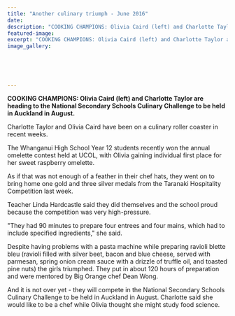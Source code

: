 ```yaml
---
title: "Another culinary triumph - June 2016"
date: 
description: "COOKING CHAMPIONS: Olivia Caird (left) and Charlotte Taylor are heading to the National Secondary Schools Culinary Challenge to be held in Auckland in August, Wanganui Chronicle article on 20/6/16..."
featured-image: 
excerpt: "COOKING CHAMPIONS: Olivia Caird (left) and Charlotte Taylor are heading to the National Secondary Schools Culinary Challenge to be held in Auckland in August."
image_gallery:
	
	
	
	
	
---
```


<p><strong>COOKING CHAMPIONS: Olivia Caird (left) and Charlotte Taylor are heading to the National Secondary Schools Culinary Challenge to be held in Auckland in August.</strong></p>
<p>Charlotte Taylor and Olivia Caird have been on a culinary roller coaster in recent weeks.</p>
<p>The Whanganui High School Year 12 students recently won the annual omelette contest held at UCOL, with Olivia gaining individual first place for her sweet raspberry omelette.</p>
<p>As if that was not enough of a feather in their chef hats, they went on to bring home one gold and three silver medals from the Taranaki Hospitality Competition last week.</p>
<p>Teacher Linda Hardcastle said they did themselves and the school proud because the competition was very high-pressure.</p>
<p>"They had 90 minutes to prepare four entrees and four mains, which had to include specified ingredients," she said.</p>
<p>Despite having problems with a pasta machine while preparing ravioli blette bleu (ravioli filled with silver beet, bacon and blue cheese, served with parmesan, spring onion cream sauce with a drizzle of truffle oil, and toasted pine nuts) the girls triumphed. They put in about 120 hours of preparation and were mentored by Big Orange chef Dean Wong.</p>
<p>And it is not over yet - they will compete in the National Secondary Schools Culinary Challenge to be held in Auckland in August. Charlotte said she would like to be a chef while Olivia thought she might study food science.</p>

